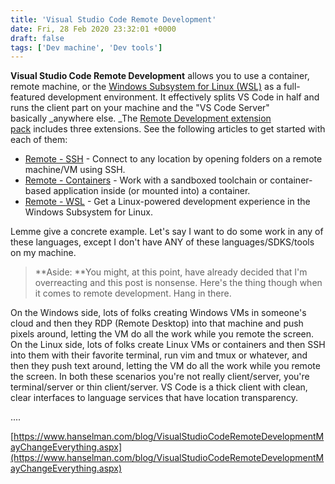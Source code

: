```yaml
---
title: 'Visual Studio Code Remote Development'
date: Fri, 28 Feb 2020 23:32:01 +0000
draft: false
tags: ['Dev machine', 'Dev tools']
---
```


**Visual Studio Code Remote Development** allows you to use a container, remote machine, or the [Windows Subsystem for Linux (WSL)](https://docs.microsoft.com/windows/wsl?WT.mc_id=-blog-scottha) as a full-featured development environment. It effectively splits VS Code in half and runs the client part on your machine and the "VS Code Server" basically _anywhere else. _The [Remote Development extension pack](https://aka.ms/vscode-remote/download/extension) includes three extensions. See the following articles to get started with each of them:

*   [Remote - SSH](https://code.visualstudio.com/docs/remote/ssh?WT.mc_id=-blog-scottha) - Connect to any location by opening folders on a remote machine/VM using SSH.
*   [Remote - Containers](https://code.visualstudio.com/docs/remote/containers?WT.mc_id=-blog-scottha) - Work with a sandboxed toolchain or container-based application inside (or mounted into) a container.
*   [Remote - WSL](https://code.visualstudio.com/docs/remote/wsl?WT.mc_id=-blog-scottha) - Get a Linux-powered development experience in the Windows Subsystem for Linux.

Lemme give a concrete example. Let's say I want to do some work in any of these languages, except I don't have ANY of these languages/SDKS/tools on my machine.

> **Aside: **You might, at this point, have already decided that I'm overreacting and this post is nonsense. Here's the thing though when it comes to remote development. Hang in there.

On the Windows side, lots of folks creating Windows VMs in someone's cloud and then they RDP (Remote Desktop) into that machine and push pixels around, letting the VM do all the work while you remote the screen. On the Linux side, lots of folks create Linux VMs or containers and then SSH into them with their favorite terminal, run vim and tmux or whatever, and then they push text around, letting the VM do all the work while you remote the screen. In both these scenarios you're not really client/server, you're terminal/server or thin client/server. VS Code is a thick client with clean, clear interfaces to language services that have location transparency.

....

[https://www.hanselman.com/blog/VisualStudioCodeRemoteDevelopmentMayChangeEverything.aspx](https://www.hanselman.com/blog/VisualStudioCodeRemoteDevelopmentMayChangeEverything.aspx)